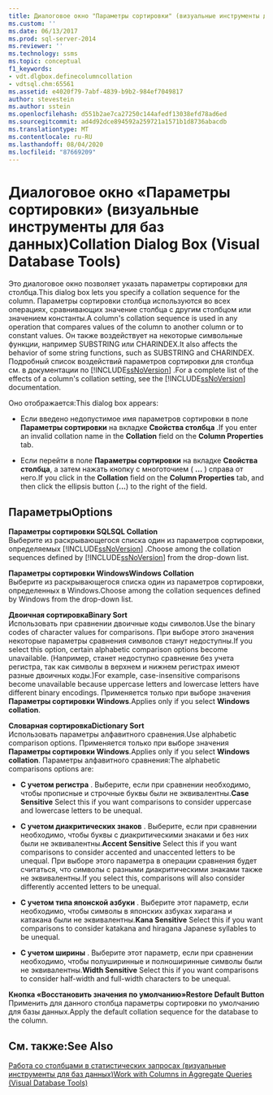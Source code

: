 ```yaml
---
title: Диалоговое окно "Параметры сортировки" (визуальные инструменты для баз данных) | Документация Майкрософт
ms.custom: ''
ms.date: 06/13/2017
ms.prod: sql-server-2014
ms.reviewer: ''
ms.technology: ssms
ms.topic: conceptual
f1_keywords:
- vdt.dlgbox.definecolumncollation
- vdtsql.chm:65561
ms.assetid: e4020f79-7abf-4839-b9b2-984ef7049817
author: stevestein
ms.author: sstein
ms.openlocfilehash: d551b2ae7ca27250c144afedf13038efd78ad6ed
ms.sourcegitcommit: ad4d92dce894592a259721a1571b1d8736abacdb
ms.translationtype: MT
ms.contentlocale: ru-RU
ms.lasthandoff: 08/04/2020
ms.locfileid: "87669209"
---
```

# <a name="collation-dialog-box-visual-database-tools"></a><span data-ttu-id="27bcb-102">Диалоговое окно «Параметры сортировки» (визуальные инструменты для баз данных)</span><span class="sxs-lookup"><span data-stu-id="27bcb-102">Collation Dialog Box (Visual Database Tools)</span></span>
  <span data-ttu-id="27bcb-103">Это диалоговое окно позволяет указать параметры сортировки для столбца.</span><span class="sxs-lookup"><span data-stu-id="27bcb-103">This dialog box lets you specify a collation sequence for the column.</span></span> <span data-ttu-id="27bcb-104">Параметры сортировки столбца используются во всех операциях, сравнивающих значение столбца с другим столбцом или значением константы.</span><span class="sxs-lookup"><span data-stu-id="27bcb-104">A column's collation sequence is used in any operation that compares values of the column to another column or to constant values.</span></span> <span data-ttu-id="27bcb-105">Он также воздействует на некоторые символьные функции, например SUBSTRING или CHARINDEX.</span><span class="sxs-lookup"><span data-stu-id="27bcb-105">It also affects the behavior of some string functions, such as SUBSTRING and CHARINDEX.</span></span> <span data-ttu-id="27bcb-106">Подробный список воздействий параметров сортировки для столбца см. в документации по [!INCLUDE[ssNoVersion](../../includes/ssnoversion-md.md)] .</span><span class="sxs-lookup"><span data-stu-id="27bcb-106">For a complete list of the effects of a column's collation setting, see the [!INCLUDE[ssNoVersion](../../includes/ssnoversion-md.md)] documentation.</span></span>  
  
 <span data-ttu-id="27bcb-107">Оно отображается:</span><span class="sxs-lookup"><span data-stu-id="27bcb-107">This dialog box appears:</span></span>  
  
-   <span data-ttu-id="27bcb-108">Если введено недопустимое имя параметров сортировки в поле **Параметры сортировки** на вкладке **Свойства столбца** .</span><span class="sxs-lookup"><span data-stu-id="27bcb-108">If you enter an invalid collation name in the **Collation** field on the **Column Properties** tab.</span></span>  
  
-   <span data-ttu-id="27bcb-109">Если перейти в поле **Параметры сортировки** на вкладке **Свойства столбца**, а затем нажать кнопку с многоточием ( **...** ) справа от него.</span><span class="sxs-lookup"><span data-stu-id="27bcb-109">If you click in the **Collation** field on the **Column Properties** tab, and then click the ellipsis button (**...**) to the right of the field.</span></span>  
  
## <a name="options"></a><span data-ttu-id="27bcb-110">Параметры</span><span class="sxs-lookup"><span data-stu-id="27bcb-110">Options</span></span>  
 <span data-ttu-id="27bcb-111">**Параметры сортировки SQL**</span><span class="sxs-lookup"><span data-stu-id="27bcb-111">**SQL Collation**</span></span>  
 <span data-ttu-id="27bcb-112">Выберите из раскрывающегося списка один из параметров сортировки, определяемых [!INCLUDE[ssNoVersion](../../includes/ssnoversion-md.md)] .</span><span class="sxs-lookup"><span data-stu-id="27bcb-112">Choose among the collation sequences defined by [!INCLUDE[ssNoVersion](../../includes/ssnoversion-md.md)] from the drop-down list.</span></span>  
  
 <span data-ttu-id="27bcb-113">**Параметры сортировки Windows**</span><span class="sxs-lookup"><span data-stu-id="27bcb-113">**Windows Collation**</span></span>  
 <span data-ttu-id="27bcb-114">Выберите из раскрывающегося списка один из параметров сортировки, определенных в Windows.</span><span class="sxs-lookup"><span data-stu-id="27bcb-114">Choose among the collation sequences defined by Windows from the drop-down list.</span></span>  
  
 <span data-ttu-id="27bcb-115">**Двоичная сортировка**</span><span class="sxs-lookup"><span data-stu-id="27bcb-115">**Binary Sort**</span></span>  
 <span data-ttu-id="27bcb-116">Использовать при сравнении двоичные коды символов.</span><span class="sxs-lookup"><span data-stu-id="27bcb-116">Use the binary codes of character values for comparisons.</span></span> <span data-ttu-id="27bcb-117">При выборе этого значения некоторые параметры сравнения символов станут недоступны.</span><span class="sxs-lookup"><span data-stu-id="27bcb-117">If you select this option, certain alphabetic comparison options become unavailable.</span></span> <span data-ttu-id="27bcb-118">(Например, станет недоступно сравнение без учета регистра, так как символы в верхнем и нижнем регистрах имеют разные двоичных коды.)</span><span class="sxs-lookup"><span data-stu-id="27bcb-118">For example, case-insensitive comparisons become unavailable because uppercase letters and lowercase letters have different binary encodings.</span></span> <span data-ttu-id="27bcb-119">Применяется только при выборе значения **Параметры сортировки Windows**.</span><span class="sxs-lookup"><span data-stu-id="27bcb-119">Applies only if you select **Windows collation**.</span></span>  
  
 <span data-ttu-id="27bcb-120">**Словарная сортировка**</span><span class="sxs-lookup"><span data-stu-id="27bcb-120">**Dictionary Sort**</span></span>  
 <span data-ttu-id="27bcb-121">Использовать параметры алфавитного сравнения.</span><span class="sxs-lookup"><span data-stu-id="27bcb-121">Use alphabetic comparison options.</span></span> <span data-ttu-id="27bcb-122">Применяется только при выборе значения **Параметры сортировки Windows**.</span><span class="sxs-lookup"><span data-stu-id="27bcb-122">Applies only if you select **Windows collation**.</span></span> <span data-ttu-id="27bcb-123">Параметры алфавитного сравнения:</span><span class="sxs-lookup"><span data-stu-id="27bcb-123">The alphabetic comparisons options are:</span></span>  
  
-   <span data-ttu-id="27bcb-124">**С учетом регистра** . Выберите, если при сравнении необходимо, чтобы прописные и строчные буквы были не эквивалентны.</span><span class="sxs-lookup"><span data-stu-id="27bcb-124">**Case Sensitive** Select this if you want comparisons to consider uppercase and lowercase letters to be unequal.</span></span>  
  
-   <span data-ttu-id="27bcb-125">**С учетом диакритических знаков** . Выберите, если при сравнении необходимо, чтобы буквы с диакритическими знаками и без них были не эквивалентны.</span><span class="sxs-lookup"><span data-stu-id="27bcb-125">**Accent Sensitive** Select this if you want comparisons to consider accented and unaccented letters to be unequal.</span></span> <span data-ttu-id="27bcb-126">При выборе этого параметра в операции сравнения будет считаться, что символы с разными диакритическими знаками также не эквивалентны.</span><span class="sxs-lookup"><span data-stu-id="27bcb-126">If you select this, comparisons will also consider differently accented letters to be unequal.</span></span>  
  
-   <span data-ttu-id="27bcb-127">**С учетом типа японской азбуки** . Выберите этот параметр, если необходимо, чтобы символы в японских азбуках хирагана и катакана были не эквивалентны.</span><span class="sxs-lookup"><span data-stu-id="27bcb-127">**Kana Sensitive** Select this if you want comparisons to consider katakana and hiragana Japanese syllables to be unequal.</span></span>  
  
-   <span data-ttu-id="27bcb-128">**С учетом ширины** . Выберите этот параметр, если при сравнении необходимо, чтобы полуширинные и полноширинные символы были не эквивалентны.</span><span class="sxs-lookup"><span data-stu-id="27bcb-128">**Width Sensitive** Select this if you want comparisons to consider half-width and full-width characters to be unequal.</span></span>  
  
 <span data-ttu-id="27bcb-129">**Кнопка «Восстановить значения по умолчанию»**</span><span class="sxs-lookup"><span data-stu-id="27bcb-129">**Restore Default Button**</span></span>  
 <span data-ttu-id="27bcb-130">Применить для данного столбца параметры сортировки по умолчанию для базы данных.</span><span class="sxs-lookup"><span data-stu-id="27bcb-130">Apply the default collation sequence for the database to the column.</span></span>  
  
## <a name="see-also"></a><span data-ttu-id="27bcb-131">См. также:</span><span class="sxs-lookup"><span data-stu-id="27bcb-131">See Also</span></span>  
 [<span data-ttu-id="27bcb-132">Работа со столбцами в статистических запросах (визуальные инструменты для баз данных)</span><span class="sxs-lookup"><span data-stu-id="27bcb-132">Work with Columns in Aggregate Queries &#40;Visual Database Tools&#41;</span></span>](visual-database-tools.md)  
  
  
